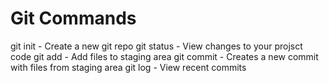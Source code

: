 # Git Commands

git init - Create a new git repo
git status - View changes to your projsct code
git add - Add files to staging area
git commit - Creates a new commit with files from staging area
git log - View recent commits
